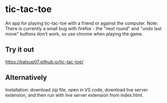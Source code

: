 # tic-tac-toe
An app for playing tic-tac-toe with a friend or against the computer.
Note: There is currently a small bug with firefox - the "next round" and "undo last move" buttons don't work, so use chrome when playing the game.

## Try it out
https://katsup07.github.io/tic-tac-toe/

## Alternatively
Installation: download zip file, open in VS code, download live server extension, and then run with live server extension from index.html.
